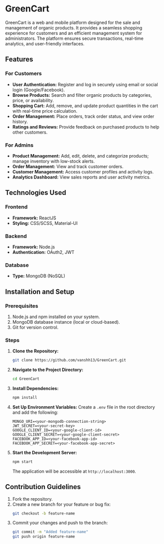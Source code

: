 # GreenCart

GreenCart is a web and mobile platform designed for the sale and management of organic products. It provides a seamless shopping experience for customers and an efficient management system for administrators. The platform ensures secure transactions, real-time analytics, and user-friendly interfaces.

## Features

### For Customers
- **User Authentication:** Register and log in securely using email or social login (Google/Facebook).
- **Browse Products:** Search and filter organic products by categories, price, or availability.
- **Shopping Cart:** Add, remove, and update product quantities in the cart with real-time price calculation.
- **Order Management:** Place orders, track order status, and view order history.
- **Ratings and Reviews:** Provide feedback on purchased products to help other customers.

### For Admins
- **Product Management:** Add, edit, delete, and categorize products; manage inventory with low-stock alerts.
- **Order Management:** View and track customer orders.
- **Customer Management:** Access customer profiles and activity logs.
- **Analytics Dashboard:** View sales reports and user activity metrics.

## Technologies Used

### Frontend
- **Framework:** ReactJS
- **Styling:** CSS/SCSS, Material-UI

### Backend
- **Framework:** Node.js
- **Authentication:** OAuth2, JWT

### Database
- **Type:** MongoDB (NoSQL)

## Installation and Setup

### Prerequisites
1. Node.js and npm installed on your system.
2. MongoDB database instance (local or cloud-based).
3. Git for version control.

### Steps
1. **Clone the Repository:**
   ```bash
   git clone https://github.com/vanshh13/GreenCart.git
   ```
2. **Navigate to the Project Directory:**
   ```bash
   cd GreenCart
   ```
3. **Install Dependencies:**
   ```bash
   npm install
   ```
4. **Set Up Environment Variables:**
   Create a `.env` file in the root directory and add the following:
   ```env
   MONGO_URI=<your-mongodb-connection-string>
   JWT_SECRET=<your-secret-key>
   GOOGLE_CLIENT_ID=<your-google-client-id>
   GOOGLE_CLIENT_SECRET=<your-google-client-secret>
   FACEBOOK_APP_ID=<your-facebook-app-id>
   FACEBOOK_APP_SECRET=<your-facebook-app-secret>
   ```
5. **Start the Development Server:**
   ```bash
   npm start
   ```
   The application will be accessible at `http://localhost:3000`.

## Contribution Guidelines
1. Fork the repository.
2. Create a new branch for your feature or bug fix:
   ```bash
   git checkout -b feature-name
   ```
3. Commit your changes and push to the branch:
   ```bash
   git commit -m "Added feature-name"
   git push origin feature-name
   ```

